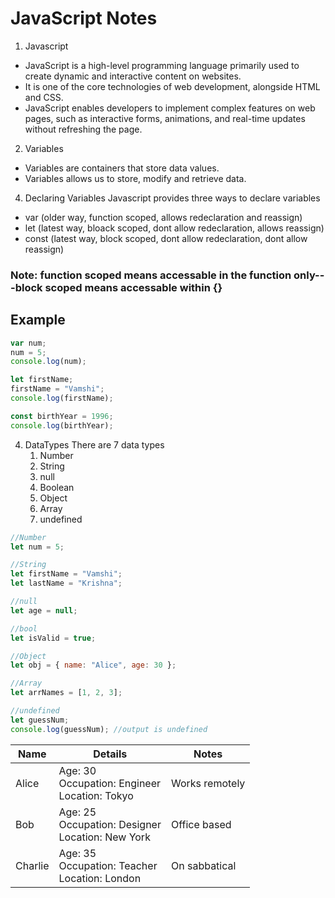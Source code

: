 # JavaScript Notes

1. Javascript
- JavaScript is a high-level programming language primarily used to create dynamic and interactive content on websites.
- It is one of the core technologies of web development, alongside HTML and CSS.
- JavaScript enables developers to implement complex features on web pages, such as interactive forms, animations, and real-time updates without refreshing the page.

2. Variables
- Variables are containers that store data values.
- Variables allows us to store, modify and retrieve data.

4. Declaring Variables
   Javascript provides three ways to declare variables
- var (older way, function scoped, allows redeclaration and reassign)
- let (latest way, bloack scoped, dont allow redeclaration, allows reassign)
- const (latest way, block scoped, dont allow redeclaration, dont allow reassign)

 ### Note: function scoped means accessable in the function only---block scoped means accessable within {}

 ## Example
```javascript
var num;
num = 5;
console.log(num);

let firstName;
firstName = "Vamshi";
console.log(firstName);

const birthYear = 1996;
console.log(birthYear);
```
4. DataTypes
   There are 7 data types
   1) Number
   2) String
   3) null
   4) Boolean
   5) Object
   6) Array
   7) undefined
  
```javascript
//Number
let num = 5;

//String
let firstName = "Vamshi";
let lastName = "Krishna";

//null
let age = null;

//bool
let isValid = true;

//Object
let obj = { name: "Alice", age: 30 };

//Array
let arrNames = [1, 2, 3];

//undefined
let guessNum;
console.log(guessNum); //output is undefined
```
| Name      | Details                | Notes            |
|-----------|------------------------|------------------|
| Alice     | Age: 30<br>Occupation: Engineer<br>Location: Tokyo | Works remotely       |
| Bob       | Age: 25<br>Occupation: Designer<br>Location: New York | Office based         |
| Charlie   | Age: 35<br>Occupation: Teacher<br>Location: London  | On sabbatical        |
